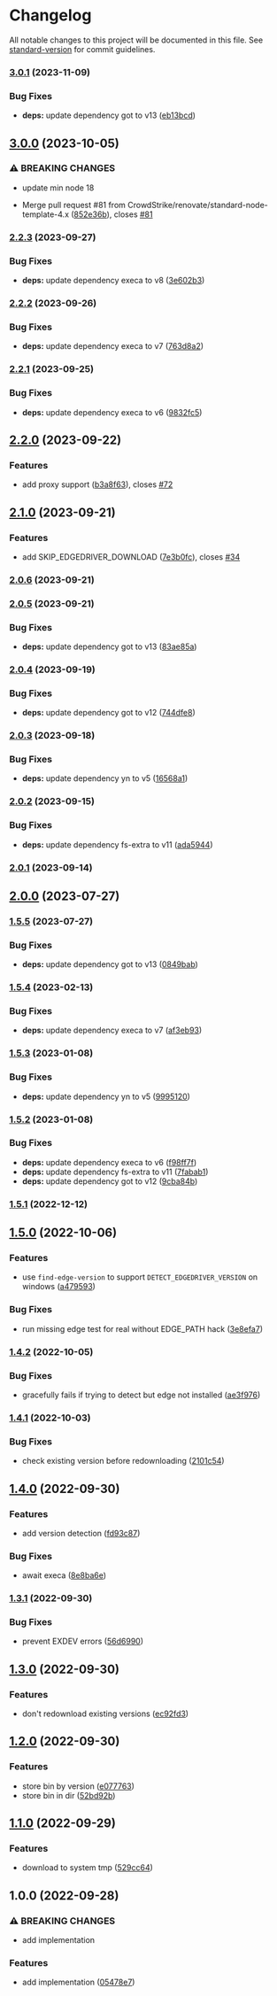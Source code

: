 # Changelog

All notable changes to this project will be documented in this file. See [standard-version](https://github.com/conventional-changelog/standard-version) for commit guidelines.

### [3.0.1](https://github.com/CrowdStrike/browser-webdriver-downloader/compare/v3.0.0...v3.0.1) (2023-11-09)


### Bug Fixes

* **deps:** update dependency got to v13 ([eb13bcd](https://github.com/CrowdStrike/browser-webdriver-downloader/commit/eb13bcd8299b340d12b12c890a07197e1c7e56b1))

## [3.0.0](https://github.com/CrowdStrike/browser-webdriver-downloader/compare/v2.2.3...v3.0.0) (2023-10-05)


### ⚠ BREAKING CHANGES

* update min node 18

* Merge pull request #81 from CrowdStrike/renovate/standard-node-template-4.x ([852e36b](https://github.com/CrowdStrike/browser-webdriver-downloader/commit/852e36bd21178e146fde01b4f28a5aaf63eaec9f)), closes [#81](https://github.com/CrowdStrike/browser-webdriver-downloader/issues/81)

### [2.2.3](https://github.com/CrowdStrike/browser-webdriver-downloader/compare/v2.2.2...v2.2.3) (2023-09-27)


### Bug Fixes

* **deps:** update dependency execa to v8 ([3e602b3](https://github.com/CrowdStrike/browser-webdriver-downloader/commit/3e602b3c1d73330b43dffa5350ce0f7a20855c69))

### [2.2.2](https://github.com/CrowdStrike/browser-webdriver-downloader/compare/v2.2.1...v2.2.2) (2023-09-26)


### Bug Fixes

* **deps:** update dependency execa to v7 ([763d8a2](https://github.com/CrowdStrike/browser-webdriver-downloader/commit/763d8a208a9f8bc24cc332543a8aa1ea48a76db2))

### [2.2.1](https://github.com/CrowdStrike/browser-webdriver-downloader/compare/v2.2.0...v2.2.1) (2023-09-25)


### Bug Fixes

* **deps:** update dependency execa to v6 ([9832fc5](https://github.com/CrowdStrike/browser-webdriver-downloader/commit/9832fc5986318a53f448a69f103b8af2e29d4bbb))

## [2.2.0](https://github.com/CrowdStrike/browser-webdriver-downloader/compare/v2.1.0...v2.2.0) (2023-09-22)


### Features

* add proxy support ([b3a8f63](https://github.com/CrowdStrike/browser-webdriver-downloader/commit/b3a8f63d2ec23305275d53f6f16013d996356399)), closes [#72](https://github.com/CrowdStrike/browser-webdriver-downloader/issues/72)

## [2.1.0](https://github.com/CrowdStrike/browser-webdriver-downloader/compare/v2.0.6...v2.1.0) (2023-09-21)


### Features

* add SKIP_EDGEDRIVER_DOWNLOAD ([7e3b0fc](https://github.com/CrowdStrike/browser-webdriver-downloader/commit/7e3b0fcbd023c095f1fbfa5afcae2974cbaacebb)), closes [#34](https://github.com/CrowdStrike/browser-webdriver-downloader/issues/34)

### [2.0.6](https://github.com/CrowdStrike/browser-webdriver-downloader/compare/v2.0.5...v2.0.6) (2023-09-21)

### [2.0.5](https://github.com/CrowdStrike/browser-webdriver-downloader/compare/v2.0.4...v2.0.5) (2023-09-21)


### Bug Fixes

* **deps:** update dependency got to v13 ([83ae85a](https://github.com/CrowdStrike/browser-webdriver-downloader/commit/83ae85a92befba1efff45f8a76b10b806d391c0a))

### [2.0.4](https://github.com/CrowdStrike/browser-webdriver-downloader/compare/v2.0.3...v2.0.4) (2023-09-19)


### Bug Fixes

* **deps:** update dependency got to v12 ([744dfe8](https://github.com/CrowdStrike/browser-webdriver-downloader/commit/744dfe8760fcef85a92bfe4679c6b60f13defdbf))

### [2.0.3](https://github.com/CrowdStrike/browser-webdriver-downloader/compare/v2.0.2...v2.0.3) (2023-09-18)


### Bug Fixes

* **deps:** update dependency yn to v5 ([16568a1](https://github.com/CrowdStrike/browser-webdriver-downloader/commit/16568a13698fb810df43c7730389e692e462ed26))

### [2.0.2](https://github.com/CrowdStrike/browser-webdriver-downloader/compare/v2.0.1...v2.0.2) (2023-09-15)


### Bug Fixes

* **deps:** update dependency fs-extra to v11 ([ada5944](https://github.com/CrowdStrike/browser-webdriver-downloader/commit/ada5944038a29479362a6329771bf33adc931b4b))

### [2.0.1](https://github.com/CrowdStrike/browser-webdriver-downloader/compare/v2.0.0...v2.0.1) (2023-09-14)

## [2.0.0](https://github.com/CrowdStrike/browser-webdriver-downloader/compare/v1.5.5...v2.0.0) (2023-07-27)

### [1.5.5](https://github.com/CrowdStrike/browser-webdriver-downloader/compare/v1.5.4...v1.5.5) (2023-07-27)


### Bug Fixes

* **deps:** update dependency got to v13 ([0849bab](https://github.com/CrowdStrike/browser-webdriver-downloader/commit/0849bab058582ef5bf2bcd9b1ce6066950c70eb1))

### [1.5.4](https://github.com/CrowdStrike/browser-webdriver-downloader/compare/v1.5.3...v1.5.4) (2023-02-13)


### Bug Fixes

* **deps:** update dependency execa to v7 ([af3eb93](https://github.com/CrowdStrike/browser-webdriver-downloader/commit/af3eb93ad716daaf3516fede0496700505ab6e4b))

### [1.5.3](https://github.com/CrowdStrike/browser-webdriver-downloader/compare/v1.5.2...v1.5.3) (2023-01-08)


### Bug Fixes

* **deps:** update dependency yn to v5 ([9995120](https://github.com/CrowdStrike/browser-webdriver-downloader/commit/99951201a2905e58ddf95d561132ebc2e3bc24d0))

### [1.5.2](https://github.com/CrowdStrike/browser-webdriver-downloader/compare/v1.5.1...v1.5.2) (2023-01-08)


### Bug Fixes

* **deps:** update dependency execa to v6 ([f98ff7f](https://github.com/CrowdStrike/browser-webdriver-downloader/commit/f98ff7f96de2f7e4cb330922a52bf02fdfbccd01))
* **deps:** update dependency fs-extra to v11 ([7fabab1](https://github.com/CrowdStrike/browser-webdriver-downloader/commit/7fabab1a503a0eb8d9de3d07a23728bfc0badd7a))
* **deps:** update dependency got to v12 ([9cba84b](https://github.com/CrowdStrike/browser-webdriver-downloader/commit/9cba84b67f5e45dc1683cbb2e82f051a837d00f7))

### [1.5.1](https://github.com/CrowdStrike/browser-webdriver-downloader/compare/v1.5.0...v1.5.1) (2022-12-12)

## [1.5.0](https://github.com/CrowdStrike/browser-webdriver-downloader/compare/v1.4.2...v1.5.0) (2022-10-06)


### Features

* use `find-edge-version` to support `DETECT_EDGEDRIVER_VERSION` on windows ([a479593](https://github.com/CrowdStrike/browser-webdriver-downloader/commit/a4795934ec239b29423c193b760789111f795121))


### Bug Fixes

* run missing edge test for real without EDGE_PATH hack ([3e8efa7](https://github.com/CrowdStrike/browser-webdriver-downloader/commit/3e8efa72d640ad4e27f529b0181d20abd0de3471))

### [1.4.2](https://github.com/CrowdStrike/browser-webdriver-downloader/compare/v1.4.1...v1.4.2) (2022-10-05)


### Bug Fixes

* gracefully fails if trying to detect but edge not installed ([ae3f976](https://github.com/CrowdStrike/browser-webdriver-downloader/commit/ae3f97642904162ceed614b35a3e553416bfdfcd))

### [1.4.1](https://github.com/CrowdStrike/browser-webdriver-downloader/compare/v1.4.0...v1.4.1) (2022-10-03)


### Bug Fixes

* check existing version before redownloading ([2101c54](https://github.com/CrowdStrike/browser-webdriver-downloader/commit/2101c54ffa73be6390d0e3be276126b5afb8efa9))

## [1.4.0](https://github.com/CrowdStrike/browser-webdriver-downloader/compare/v1.3.1...v1.4.0) (2022-09-30)


### Features

* add version detection ([fd93c87](https://github.com/CrowdStrike/browser-webdriver-downloader/commit/fd93c8708c9753d33400097f21e50a5338b45798))


### Bug Fixes

* await execa ([8e8ba6e](https://github.com/CrowdStrike/browser-webdriver-downloader/commit/8e8ba6e71205d1743f0b0847a447ef34ea090893))

### [1.3.1](https://github.com/CrowdStrike/browser-webdriver-downloader/compare/v1.3.0...v1.3.1) (2022-09-30)


### Bug Fixes

* prevent EXDEV errors ([56d6990](https://github.com/CrowdStrike/browser-webdriver-downloader/commit/56d69908c1cf07844fbf87332866df74f94f5c7d))

## [1.3.0](https://github.com/CrowdStrike/browser-webdriver-downloader/compare/v1.2.0...v1.3.0) (2022-09-30)


### Features

* don't redownload existing versions ([ec92fd3](https://github.com/CrowdStrike/browser-webdriver-downloader/commit/ec92fd3610b5065aa8ed6657334b5e975b7932da))

## [1.2.0](https://github.com/CrowdStrike/browser-webdriver-downloader/compare/v1.1.0...v1.2.0) (2022-09-30)


### Features

* store bin by version ([e077763](https://github.com/CrowdStrike/browser-webdriver-downloader/commit/e0777635bb6a20e9dc31535fc66a70852abbf116))
* store bin in dir ([52bd92b](https://github.com/CrowdStrike/browser-webdriver-downloader/commit/52bd92b82ff4f97aecdbe360921402a514129487))

## [1.1.0](https://github.com/CrowdStrike/browser-webdriver-downloader/compare/v1.0.0...v1.1.0) (2022-09-29)


### Features

* download to system tmp ([529cc64](https://github.com/CrowdStrike/browser-webdriver-downloader/commit/529cc64af5c1967f2e456ccf09c4132eca1fd555))

## 1.0.0 (2022-09-28)


### ⚠ BREAKING CHANGES

* add implementation

### Features

* add implementation ([05478e7](https://github.com/CrowdStrike/browser-webdriver-downloader/commit/05478e720b26a20bcc6e89a1f39cf2315cd0a287))
